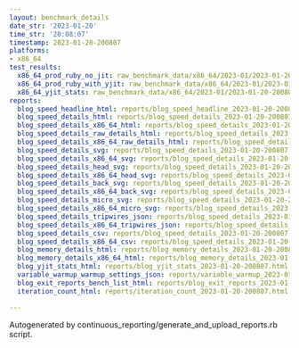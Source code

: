```yaml
---
layout: benchmark_details
date_str: '2023-01-20'
time_str: '20:08:07'
timestamp: 2023-01-20-200807
platforms:
- x86_64
test_results:
  x86_64_prod_ruby_no_jit: raw_benchmark_data/x86_64/2023-01/2023-01-20-200807_basic_benchmark_x86_64_prod_ruby_no_jit.json
  x86_64_prod_ruby_with_yjit: raw_benchmark_data/x86_64/2023-01/2023-01-20-200807_basic_benchmark_x86_64_prod_ruby_with_yjit.json
  x86_64_yjit_stats: raw_benchmark_data/x86_64/2023-01/2023-01-20-200807_basic_benchmark_x86_64_yjit_stats.json
reports:
  blog_speed_headline_html: reports/blog_speed_headline_2023-01-20-200807.html
  blog_speed_details_html: reports/blog_speed_details_2023-01-20-200807.html
  blog_speed_details_x86_64_html: reports/blog_speed_details_2023-01-20-200807.x86_64.html
  blog_speed_details_raw_details_html: reports/blog_speed_details_2023-01-20-200807.raw_details.html
  blog_speed_details_x86_64_raw_details_html: reports/blog_speed_details_2023-01-20-200807.x86_64.raw_details.html
  blog_speed_details_svg: reports/blog_speed_details_2023-01-20-200807.svg
  blog_speed_details_x86_64_svg: reports/blog_speed_details_2023-01-20-200807.x86_64.svg
  blog_speed_details_head_svg: reports/blog_speed_details_2023-01-20-200807.head.svg
  blog_speed_details_x86_64_head_svg: reports/blog_speed_details_2023-01-20-200807.x86_64.head.svg
  blog_speed_details_back_svg: reports/blog_speed_details_2023-01-20-200807.back.svg
  blog_speed_details_x86_64_back_svg: reports/blog_speed_details_2023-01-20-200807.x86_64.back.svg
  blog_speed_details_micro_svg: reports/blog_speed_details_2023-01-20-200807.micro.svg
  blog_speed_details_x86_64_micro_svg: reports/blog_speed_details_2023-01-20-200807.x86_64.micro.svg
  blog_speed_details_tripwires_json: reports/blog_speed_details_2023-01-20-200807.tripwires.json
  blog_speed_details_x86_64_tripwires_json: reports/blog_speed_details_2023-01-20-200807.x86_64.tripwires.json
  blog_speed_details_csv: reports/blog_speed_details_2023-01-20-200807.csv
  blog_speed_details_x86_64_csv: reports/blog_speed_details_2023-01-20-200807.x86_64.csv
  blog_memory_details_html: reports/blog_memory_details_2023-01-20-200807.html
  blog_memory_details_x86_64_html: reports/blog_memory_details_2023-01-20-200807.x86_64.html
  blog_yjit_stats_html: reports/blog_yjit_stats_2023-01-20-200807.html
  variable_warmup_warmup_settings_json: reports/variable_warmup_2023-01-20-200807.warmup_settings.json
  blog_exit_reports_bench_list_html: reports/blog_exit_reports_2023-01-20-200807.bench_list.html
  iteration_count_html: reports/iteration_count_2023-01-20-200807.html

---
```

Autogenerated by continuous_reporting/generate_and_upload_reports.rb script.
